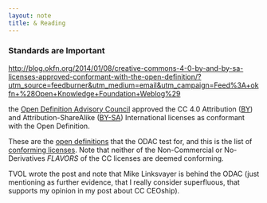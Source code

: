 ```yaml
---
layout: note
title: & Reading
---
```


### Standards are Important

http://blog.okfn.org/2014/01/08/creative-commons-4-0-by-and-by-sa-licenses-approved-conformant-with-the-open-definition/?utm_source=feedburner&utm_medium=email&utm_campaign=Feed%3A+okfn+%28Open+Knowledge+Foundation+Weblog%29

the [Open Definition Advisory Council](http://opendefinition.org/advisory-council/)
approved the CC 4.0 Attribution ([BY](https://creativecommons.org/licenses/by/4.0/)) and Attribution-ShareAlike ([BY-SA](https://creativecommons.org/licenses/by-sa/4.0/)) International licenses as conformant with the Open Definition. 

These are the [open definitions](http://opendefinition.org/od/) that the ODAC test for, and this is the list of [conforming licenses](http://opendefinition.org/licenses/). Note that neither of the Non-Commercial or No-Derivatives *FLAVORS* of the CC licenses are deemed conforming.

TVOL wrote the post and note that Mike Linksvayer is behind the ODAC (just mentioning as further evidence, that I really consider superfluous, that supports my opinion in my post about CC CEOship). 